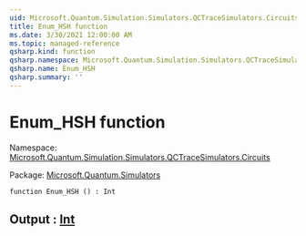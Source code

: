 ```yaml
---
uid: Microsoft.Quantum.Simulation.Simulators.QCTraceSimulators.Circuits.Enum_HSH
title: Enum_HSH function
ms.date: 3/30/2021 12:00:00 AM
ms.topic: managed-reference
qsharp.kind: function
qsharp.namespace: Microsoft.Quantum.Simulation.Simulators.QCTraceSimulators.Circuits
qsharp.name: Enum_HSH
qsharp.summary: ''
---
```


# Enum_HSH function

Namespace: [Microsoft.Quantum.Simulation.Simulators.QCTraceSimulators.Circuits](xref:Microsoft.Quantum.Simulation.Simulators.QCTraceSimulators.Circuits)

Package: [Microsoft.Quantum.Simulators](https://nuget.org/packages/Microsoft.Quantum.Simulators)




```qsharp
function Enum_HSH () : Int
```


## Output : [Int](xref:microsoft.quantum.lang-ref.int)

